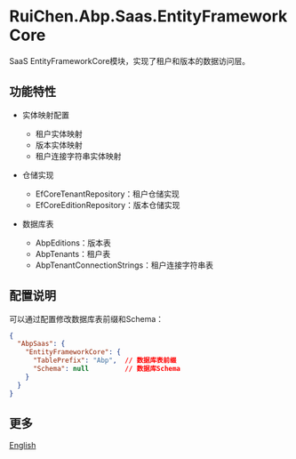 # RuiChen.Abp.Saas.EntityFrameworkCore

SaaS EntityFrameworkCore模块，实现了租户和版本的数据访问层。

## 功能特性

* 实体映射配置
  * 租户实体映射
  * 版本实体映射
  * 租户连接字符串实体映射

* 仓储实现
  * EfCoreTenantRepository：租户仓储实现
  * EfCoreEditionRepository：版本仓储实现

* 数据库表
  * AbpEditions：版本表
  * AbpTenants：租户表
  * AbpTenantConnectionStrings：租户连接字符串表

## 配置说明

可以通过配置修改数据库表前缀和Schema：

```json
{
  "AbpSaas": {
    "EntityFrameworkCore": {
      "TablePrefix": "Abp",  // 数据库表前缀
      "Schema": null         // 数据库Schema
    }
  }
}
```

## 更多

[English](README.EN.md)
